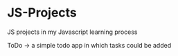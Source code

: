 # JS-Projects
JS projects in my Javascript learning process 

ToDo -> a simple todo app in which tasks could be added
